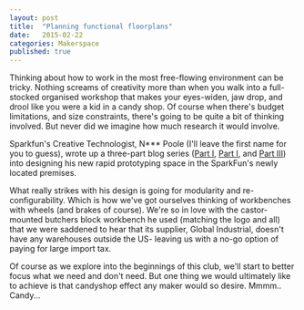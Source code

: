 ```yaml
---
layout: post
title:  "Planning functional floorplans"
date:   2015-02-22
categories: Makerspace
published: true
---
```


Thinking about how to work in the most free-flowing environment can be tricky. Nothing screams of creativity more than when you walk into a full-stocked organised workshop that makes your eyes-widen, jaw drop, and drool like you were a kid in a candy shop. Of course when there's budget limitations, and size constraints, there's going to be quite a bit of thinking involved. But never did we imagine how much research it would involve.

Sparkfun's Creative Technologist, N*** Poole (I'll leave the first name for you to guess), wrote up a three-part blog series ([Part I][1], [Part I][2], and [Part III][3]) into designing his new rapid prototyping space in the SparkFun's newly located premises.

What really strikes with his design is going for modularity and re-configurability. Which is how we've got ourselves thinking of workbenches with wheels (and brakes of course). We're so in love with the castor-mounted butchers block workbench he used (matching the logo and all) that we were saddened to hear that its supplier, Global Industrial, doesn't have any warehouses outside the US- leaving us with a no-go option of paying for large import tax. 

Of course as we explore into the beginnings of this club, we'll start to better focus what we need and don't need. But one thing we would ultimately like to achieve is that candyshop effect any maker would so desire. Mmmm.. Candy... 

[1]:	https://www.sparkfun.com/news/1611
[2]: 	https://www.sparkfun.com/news/1620
[3]:	https://www.sparkfun.com/news/1643
